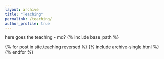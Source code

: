 ```yaml
---
layout: archive
title: "Teaching"
permalink: /teaching/
author_profile: true
---
```


here goes the teaching  - md?
{% include base_path %}

{% for post in site.teaching reversed %}
  {% include archive-single.html %}
{% endfor %}
